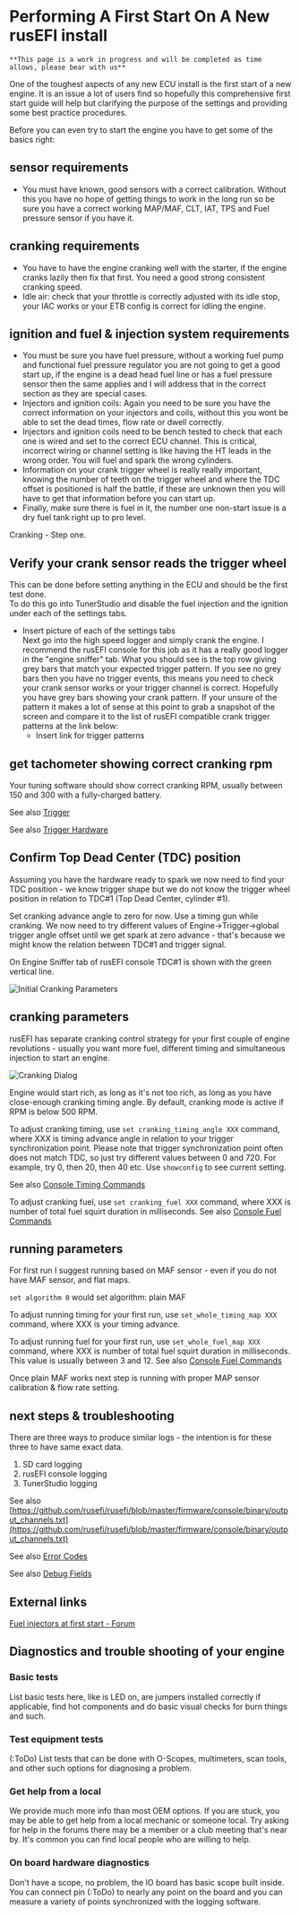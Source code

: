 # Performing A First Start On A New rusEFI install

    **This page is a work in progress and will be completed as time allows, please bear with us**

One of the toughest aspects of any new ECU install is the first start of a new engine. It is an issue a lot of users find so hopefully this comprehensive first start guide will help but clarifying the purpose of the settings and providing some best practice procedures.  

Before you can even try to start the engine you have to get some of the basics right:

## sensor requirements

- You must have known, good sensors with a correct calibration. Without this you have no hope of getting things to work in the long run so be sure you have a correct working MAP/MAF, CLT, IAT, TPS and Fuel pressure sensor if you have it.  

## cranking requirements

- You have to have the engine cranking well with the starter, if the engine cranks lazily then fix that first. You need a good strong consistent cranking speed.
- Idle air: check that your throttle is correctly adjusted with its idle stop, your IAC works or your ETB config is correct for idling the engine.  

## ignition and fuel & injection system requirements

- You must be sure you have fuel pressure, without a working fuel pump and functional fuel pressure regulator you are not going to get a good start up, if the engine is a dead head fuel line or has a fuel pressure sensor then the same applies and I will address that in the correct section as they are special cases.  
- Injectors and ignition coils: Again you need to be sure you have the correct information on your injectors and coils, without this you wont be able to set the dead times, flow rate or dwell correctly.  
- Injectors and ignition coils need to be bench tested to check that each one is wired and set to the correct ECU channel. This is critical, incorrect wiring or channel setting is like having the HT leads in the wrong order. You will fuel and spark the wrong cylinders.  
- Information on your crank trigger wheel is really really important, knowing the number of teeth on the trigger wheel and where the TDC offset is positioned is half the battle, if these are unknown then you will have to get that information before you can start up.  
- Finally, make sure there is fuel in it, the number one non-start issue is a dry fuel tank right up to pro level.  

Cranking - Step one.  

## Verify your crank sensor reads the trigger wheel  

This can be done before setting anything in the ECU and should be the first test done.  
To do this go into TunerStudio and disable the fuel injection and the ignition under each of the settings tabs.  

- Insert picture of each of the settings tabs  
Next go into the high speed logger and simply crank the engine. I recommend the rusEFI console for this job as it has a really good logger in the "engine sniffer" tab.
What you should see is the top row giving grey bars that match your expected trigger pattern. If you see no grey bars then you have no trigger events, this means you need to check your crank sensor works or your trigger channel is correct.
Hopefully you have grey bars showing your crank pattern. If your unsure of the pattern it makes a lot of sense at this point to grab a snapshot of the screen and compare it to the list of rusEFI compatible crank trigger patterns at the link below:
  - Insert link for trigger patterns  

## get tachometer showing correct cranking rpm

Your tuning software should show correct cranking RPM, usually between 150 and 300 with a fully-charged battery.

See also [Trigger](Trigger)

See also [Trigger Hardware](Trigger-Hardware)

## Confirm Top Dead Center (TDC) position

Assuming you have the hardware ready to spark we now need to find your TDC position - we know trigger shape but we do not know the trigger wheel position in relation to TDC#1 (Top Dead Center, cylinder #1).

Set cranking advance angle to zero for now. Use a timing gun while cranking. We now need to try different values of Engine->Trigger->global trigger angle offset until we get spark at zero advance - that's because we might know the relation between TDC#1 and trigger signal.

On Engine Sniffer tab of rusEFI console TDC#1 is shown with the green vertical line.

![Initial Cranking Parameters](Images/Initial_cranking_parameters.png)

## cranking parameters

rusEFI has separate cranking control strategy for your first couple of engine revolutions - usually you want more fuel, different timing and simultaneous injection to start an engine.

![Cranking Dialog](Images/Cranking_dialog_jan_2017.png)

Engine would start rich, as long as it's not too rich, as long as you have close-enough cranking timing angle. By default, cranking mode is active if RPM is below 500 RPM.

To adjust cranking timing, use `set cranking_timing_angle XXX` command, where XXX is timing advance angle in relation to your trigger synchronization point. Please note that trigger synchronization point often does not match TDC, so just try different values between 0 and 720. For example, try 0, then 20, then 40 etc. Use `showconfig` to see current setting.

See also [Console Timing Commands](Dev-Console-Commands#timing-control)

To adjust cranking fuel, use `set cranking_fuel XXX` command, where XXX is number of total fuel squirt duration in milliseconds. See also [Console Fuel Commands](Dev-Console-Commands#fuel-control)

## running parameters

For first run I suggest running based on MAF sensor - even if you do not have MAF sensor, and flat maps.

`set algorithm 0` would set algorithm: plain MAF

To adjust running timing for your first run, use `set_whole_timing_map XXX` command, where XXX is your timing advance.

To adjust running fuel for your first run, use `set_whole_fuel_map XXX` command, where XXX is number of total fuel squirt duration in milliseconds. This value is usually between 3 and 12. See also [Console Fuel Commands](Dev-Console-Commands#fuel-control)

Once plain MAF works next step is running with proper MAP sensor calibration & flow rate setting.

## next steps & troubleshooting

There are three ways to produce similar logs - the intention is for these three to have same exact data.

1. SD card logging
2. rusEFI console logging
3. TunerStudio logging

See also [https://github.com/rusefi/rusefi/blob/master/firmware/console/binary/output_channels.txt](https://github.com/rusefi/rusefi/blob/master/firmware/console/binary/output_channels.txt)

See also [Error Codes](Error-Codes)

See also [Debug Fields](Debug-Fields)

## External links

[Fuel injectors at first start - Forum](https://www.youtube.com/watch?v=lgvt0mh_UB8)

## Diagnostics and trouble shooting of your engine

### Basic tests

List basic tests here, like is LED on, are jumpers installed correctly if applicable, find hot components and do basic visual checks for burn things and such.

### Test equipment tests

(:ToDo) List tests that can be done with O-Scopes, multimeters, scan tools, and other such options for diagnosing a problem.

### Get help from a local

We provide much more info than most OEM options. If you are stuck, you may be able to get help from a local mechanic or someone local. Try asking for help in the forums there may be a member or a club meeting that's near by. It's common you can find local people who are willing to help.

### On board hardware diagnostics

Don't have a scope, no problem, the IO board has basic scope built inside. You can connect pin (:ToDo) to nearly any point on the board and you can measure a variety of points synchronized with the logging software.
